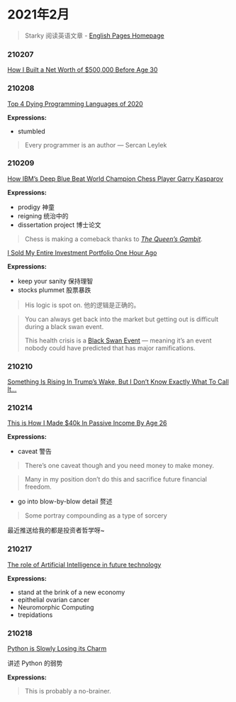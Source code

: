 # 2021年2月

> Starky 阅读英语文章  - [English Pages Homepage](https://growth.starky99.com/#/EnglishPages/Homepage)

### 210207

[How I Built a Net Worth of $500,000 Before Age 30](https://medium.com/makingofamillionaire/how-i-built-a-net-worth-of-500-000-before-age-30-502200443171)

### 210208

[Top 4 Dying Programming Languages of 2020](https://levelup.gitconnected.com/top-4-dying-programming-languages-of-2020-1a4149753e92)

**Expressions:** 

- stumbled

> Every programmer is an author — Sercan Leylek

### 210209

[How IBM’s Deep Blue Beat World Champion Chess Player Garry Kasparov](https://spectrum.ieee.org/the-institute/ieee-history/how-ibms-deep-blue-beat-world-champion-chess-player-garry-kasparov?utmsource=theinstitutealert&utm_medium=email&utm_campaign=theinstitutealert-02-09-21&mkt_tok=eyJpIjoiTkRKbFpqWTFORGsxTW1abSIsInQiOiJYRXZuS1wvdWc0RU54UUVxR0VQVG9MbERmMERpXC9yRXdtZVlSKzZaSk9ZWnRab2FacDhXbUJzZTRqa2xNcTZwY2txNXppTlhWOXVTaEFUQk1SUUhUTFR4MlBmRG84WGpmQkpxeEJOTWh1clAycWZkcjJuOGxqak9OK1M0WU11SHJMIn0%3D)

**Expressions:** 

- prodigy 神童
- reigning 统治中的
- dissertation project 博士论文

> Chess is making a comeback thanks to [*The Queen’s Gambit*](https://www.netflix.com/title/80234304).

[I Sold My Entire Investment Portfolio One Hour Ago](https://entrepreneurshandbook.co/i-sold-my-entire-investment-portfolio-one-hour-ago-f71a6ed534c7)

**Expressions:** 

- keep your sanity 保持理智
- stocks plummet 股票暴跌

> His logic is spot on. 他的逻辑是正确的。

> You can always get back into the market but getting out is difficult during a black swan event.
>
> This health crisis is a [Black Swan Event](https://en.wikipedia.org/wiki/Black_swan_theory) — meaning it’s an event nobody could have predicted that has major ramifications.

### 210210

[Something Is Rising In Trump’s Wake, But I Don’t Know Exactly What To Call It…](https://ericjscholl.medium.com/something-is-rising-in-trumps-wake-but-i-don-t-know-exactly-what-to-call-it-fde0a2e77f2f)

### 210214

[This is How I Made $40k In Passive Income By Age 26](https://entrepreneurshandbook.co/this-is-how-i-made-40k-in-passive-income-by-age-26-e57b651bc483)

**Expressions:** 

- caveat 警告

> There’s one caveat though and you need money to make money.

> Many in my position don’t do this and sacrifice future financial freedom.

- go into blow-by-blow detail 赘述

> Some portray compounding as a type of sorcery

最近推送给我的都是投资者哲学呀~

### 210217

[The role of Artificial Intelligence in future technology](https://medium.com/@anshu.singh173/the-role-of-artificial-intelligence-in-future-technology-4f0b02e22192)

**Expressions:** 

- stand at the brink of a new economy
- epithelial ovarian cancer
- Neuromorphic Computing
- trepidations

### 210218

[Python is Slowly Losing its Charm](https://towardsdatascience.com/python-is-slowly-losing-its-charm-9ca652726492)

讲述 Python 的弱势

**Expressions:** 

> This is probably a no-brainer. 